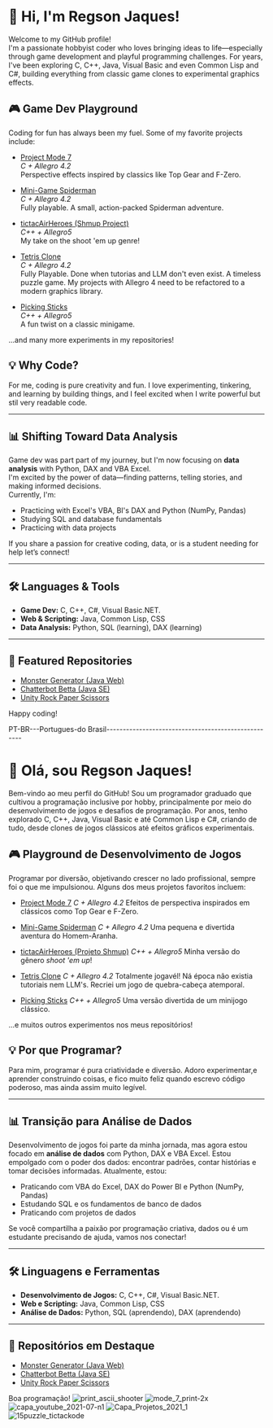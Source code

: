 # 👋 Hi, I'm Regson Jaques!

Welcome to my GitHub profile!  
I'm a passionate hobbyist coder who loves bringing ideas to life—especially through game development and playful programming challenges. For years, I've been exploring C, C++, Java, Visual Basic and even Common Lisp and C#, building everything from classic game clones to experimental graphics effects.

## 🎮 Game Dev Playground

Coding for fun has always been my fuel. Some of my favorite projects include:

- [Project Mode 7](https://github.com/tictackode/Project-Mode-7-The-famous-perspective-effect-applied-in-a-road)  
  *C + Allegro 4.2*  
  Perspective effects inspired by classics like Top Gear and F-Zero.

- [Mini-Game Spiderman](https://github.com/tictackode/Mini-Game-Spiderman)  
  *C + Allegro 4.2*  
  Fully playable. A small, action-packed Spiderman adventure.

- [tictacAirHeroes (Shmup Project)](https://github.com/tictackode/tictacAirHeroes---cpp--allegro5--Visual_Studio---A_Shmup_Project)  
  *C++ + Allegro5*  
  My take on the shoot 'em up genre!

- [Tetris Clone](https://github.com/tictackode/Tictackode-s-Tetris-Clone)  
  *C + Allegro 4.2*  
  Fully Playable. Done when tutorias and LLM don't even exist. A timeless puzzle game. My projects with Allegro 4 need to be refactored to a modern graphics library.

- [Picking Sticks](https://github.com/tictackode/MiniGame_Picking_Sticks_Cpp-Visual_Studio-Allegro5)  
  *C++ + Allegro5*  
  A fun twist on a classic minigame.

...and many more experiments in my repositories!

## 💡 Why Code?  
For me, coding is pure creativity and fun. I love experimenting, tinkering, and learning by building things, and I feel excited when I write powerful but stil very readable code.

---

## 📊 Shifting Toward Data Analysis

Game dev was part part of my journey, but I'm now focusing on **data analysis** with Python, DAX and VBA Excel.  
I'm excited by the power of data—finding patterns, telling stories, and making informed decisions.  
Currently, I'm:

- Practicing with Excel's VBA, BI's DAX and Python (NumPy, Pandas)
- Studying SQL and database fundamentals
- Practicing with data projects

If you share a passion for creative coding, data, or is a student needing for help let’s connect!

---

## 🛠️ Languages & Tools

- **Game Dev:** C, C++, C#, Visual Basic.NET.
- **Web & Scripting:** Java, Common Lisp, CSS
- **Data Analysis:** Python, SQL (learning), DAX (learning)

---

## 🚀 Featured Repositories

- [Monster Generator (Java Web)](https://github.com/tictackode/MonsterGenerator_Java_WEB)
- [Chatterbot Betta (Java SE)](https://github.com/tictackode/Chatterbot_Betta)
- [Unity Rock Paper Scissors](https://github.com/tictackode/Unity_Rock_Paper_And_Scissors_Assets_Folder)

Happy coding!

PT-BR---Portugues-do Brasil----------------------------------------------------

# 👋 Olá, sou Regson Jaques!

Bem-vindo ao meu perfil do GitHub!
Sou um programador graduado que cultivou a programação inclusive por hobby, principalmente por meio do desenvolvimento de jogos e desafios de programação. Por anos, tenho explorado C, C++, Java, Visual Basic e até Common Lisp e C#, criando de tudo, desde clones de jogos clássicos até efeitos gráficos experimentais.

## 🎮 Playground de Desenvolvimento de Jogos

Programar por diversão, objetivando crescer no lado profissional, sempre foi o que me impulsionou. Alguns dos meus projetos favoritos incluem:

- [Project Mode 7](https://github.com/tictackode/Project-Mode-7-The-famous-perspective-effect-applied-in-a-road)
  *C + Allegro 4.2*
  Efeitos de perspectiva inspirados em clássicos como Top Gear e F-Zero.

- [Mini-Game Spiderman](https://github.com/tictackode/Mini-Game-Spiderman)
  *C + Allegro 4.2*
  Uma pequena e divertida aventura do Homem-Aranha.

- [tictacAirHeroes (Projeto Shmup)](https://github.com/tictackode/tictacAirHeroes---cpp--allegro5--Visual_Studio---A_Shmup_Project)
  *C++ + Allegro5*
  Minha versão do gênero *shoot 'em up*!

- [Tetris Clone](https://github.com/tictackode/Tictackode-s-Tetris-Clone)
  *C + Allegro 4.2*
  Totalmente jogavél! Ná época não existia tutoriais nem LLM's. Recriei um jogo de quebra-cabeça atemporal.

- [Picking Sticks](https://github.com/tictackode/MiniGame_Picking_Sticks_Cpp-Visual_Studio-Allegro5)
  *C++ + Allegro5*
  Uma versão divertida de um minijogo clássico.

...e muitos outros experimentos nos meus repositórios!

## 💡 Por que Programar?
Para mim, programar é pura criatividade e diversão. Adoro experimentar,e aprender construindo coisas, e fico muito feliz quando escrevo código poderoso, mas ainda assim muito legível.

---

## 📊 Transição para Análise de Dados

Desenvolvimento de jogos foi parte da minha jornada, mas agora estou focado em **análise de dados** com Python, DAX e VBA Excel.
Estou empolgado com o poder dos dados: encontrar padrões, contar histórias e tomar decisões informadas.
Atualmente, estou:

- Praticando com VBA do Excel, DAX do Power BI e Python (NumPy, Pandas)
- Estudando SQL e os fundamentos de banco de dados
- Praticando com projetos de dados

Se você compartilha a paixão por programação criativa, dados ou é um estudante precisando de ajuda, vamos nos conectar!

---

## 🛠️ Linguagens e Ferramentas

- **Desenvolvimento de Jogos:** C, C++, C#, Visual Basic.NET.
- **Web e Scripting:** Java, Common Lisp, CSS
- **Análise de Dados:** Python, SQL (aprendendo), DAX (aprendendo)

---

## 🚀 Repositórios em Destaque

- [Monster Generator (Java Web)](https://github.com/tictackode/MonsterGenerator_Java_WEB)
- [Chatterbot Betta (Java SE)](https://github.com/tictackode/Chatterbot_Betta)
- [Unity Rock Paper Scissors](https://github.com/tictackode/Unity_Rock_Paper_And_Scissors_Assets_Folder)

Boa programação!
![print_ascii_shooter](https://github.com/user-attachments/assets/dcf5ade1-349d-48c7-af57-b371830c1c67)
![mode_7_print-2x](https://github.com/user-attachments/assets/7a2c876e-38b3-46cb-9b4a-a54e55b7a638)
![capa_youtube_2021-07-n1](https://github.com/user-attachments/assets/4d552ceb-60b2-4ea0-a553-a2b06dfa65e7)
![Capa_Projetos_2021_1](https://github.com/user-attachments/assets/83a1a1f7-ab50-42ed-9627-38a10c2f5c90)
![15puzzle_tictackode](https://github.com/user-attachments/assets/8d93ed8e-3d52-4992-a60d-a5a664db9833)
